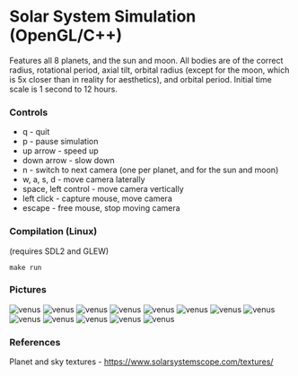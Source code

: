 # Solar System Simulation (OpenGL/C++)

Features all 8 planets, and the sun and moon. All bodies are of the correct radius, rotational period, axial tilt, orbital radius (except for the moon, which is 5x closer than in reality for aesthetics), and orbital period. Initial time scale is 1 second to 12 hours.

### Controls
* q - quit
* p - pause simulation
* up arrow - speed up
* down arrow - slow down
* n - switch to next camera (one per planet, and for the sun and moon)
* w, a, s, d - move camera laterally
* space, left control - move camera vertically
* left click - capture mouse, move camera
* escape - free mouse, stop moving camera

### Compilation (Linux)
(requires SDL2 and GLEW)

`make run`

### Pictures
![venus](https://github.com/lukedaviskzn/solar-system/blob/master/screenshots/3_body.jpg?raw=true)
![venus](https://github.com/lukedaviskzn/solar-system/blob/master/screenshots/nighttime.jpg?raw=true)
![venus](https://github.com/lukedaviskzn/solar-system/blob/master/screenshots/venus.jpg?raw=true)
![venus](https://github.com/lukedaviskzn/solar-system/blob/master/screenshots/mars.jpg?raw=true)
![venus](https://github.com/lukedaviskzn/solar-system/blob/master/screenshots/jupiter.jpg?raw=true)
![venus](https://github.com/lukedaviskzn/solar-system/blob/master/screenshots/saturn.jpg?raw=true)
![venus](https://github.com/lukedaviskzn/solar-system/blob/master/screenshots/lunar_eclipse_2.jpg?raw=true)
![venus](https://github.com/lukedaviskzn/solar-system/blob/master/screenshots/mercury.jpg?raw=true)
![venus](https://github.com/lukedaviskzn/solar-system/blob/master/screenshots/neptune.jpg?raw=true)
![venus](https://github.com/lukedaviskzn/solar-system/blob/master/screenshots/uranus.jpg?raw=true)
![venus](https://github.com/lukedaviskzn/solar-system/blob/master/screenshots/lunar_eclipse.jpg?raw=true)
![venus](https://github.com/lukedaviskzn/solar-system/blob/master/screenshots/3_body_2.jpg?raw=true)
![venus](https://github.com/lukedaviskzn/solar-system/blob/master/screenshots/3_body_3.jpg?raw=true)

### References
Planet and sky textures - https://www.solarsystemscope.com/textures/


